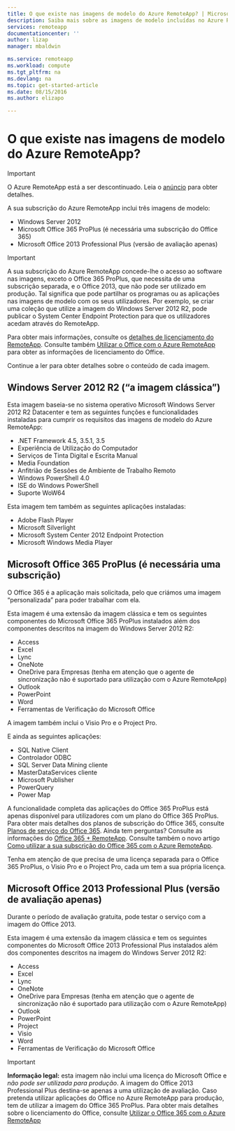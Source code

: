 ```yaml
---
title: O que existe nas imagens de modelo do Azure RemoteApp? | Microsoft Docs
description: Saiba mais sobre as imagens de modelo incluídas no Azure RemoteApp.
services: remoteapp
documentationcenter: ''
author: lizap
manager: mbaldwin

ms.service: remoteapp
ms.workload: compute
ms.tgt_pltfrm: na
ms.devlang: na
ms.topic: get-started-article
ms.date: 08/15/2016
ms.author: elizapo

---
```

# O que existe nas imagens de modelo do Azure RemoteApp?
> [!IMPORTANT]
> O Azure RemoteApp está a ser descontinuado. Leia o [anúncio](https://go.microsoft.com/fwlink/?linkid=821148) para obter detalhes.
> 
> 

A sua subscrição do Azure RemoteApp inclui três imagens de modelo:

* Windows Server 2012
* Microsoft Office 365 ProPlus (é necessária uma subscrição do Office 365)
* Microsoft Office 2013 Professional Plus (versão de avaliação apenas)

> [!IMPORTANT]
> A sua subscrição do Azure RemoteApp concede-lhe o acesso ao software nas imagens, exceto o Office 365 ProPlus, que necessita de uma subscrição separada, e o Office 2013, que não pode ser utilizado em produção. Tal significa que pode partilhar os programas ou as aplicações nas imagens de modelo com os seus utilizadores. Por exemplo, se criar uma coleção que utilize a imagem do Windows Server 2012 R2, pode publicar o System Center Endpoint Protection para que os utilizadores acedam através do RemoteApp.
> 
> Para obter mais informações, consulte os [detalhes de licenciamento do RemoteApp](remoteapp-licensing.md). Consulte também [Utilizar o Office com o Azure RemoteApp](remoteapp-o365.md) para obter as informações de licenciamento do Office.
> 
> 

Continue a ler para obter detalhes sobre o conteúdo de cada imagem.

## Windows Server 2012 R2 (“a imagem clássica”)
Esta imagem baseia-se no sistema operativo Microsoft Windows Server 2012 R2 Datacenter e tem as seguintes funções e funcionalidades instaladas para cumprir os requisitos das imagens de modelo do Azure RemoteApp:

* .NET Framework 4.5, 3.5.1, 3.5
* Experiência de Utilização do Computador
* Serviços de Tinta Digital e Escrita Manual
* Media Foundation
* Anfitrião de Sessões de Ambiente de Trabalho Remoto
* Windows PowerShell 4.0
* ISE do Windows PowerShell
* Suporte WoW64

Esta imagem tem também as seguintes aplicações instaladas:

* Adobe Flash Player
* Microsoft Silverlight
* Microsoft System Center 2012 Endpoint Protection
* Microsoft Windows Media Player

## Microsoft Office 365 ProPlus (é necessária uma subscrição)
O Office 365 é a aplicação mais solicitada, pelo que criámos uma imagem “personalizada” para poder trabalhar com ela.

Esta imagem é uma extensão da imagem clássica e tem os seguintes componentes do Microsoft Office 365 ProPlus instalados além dos componentes descritos na imagem do Windows Server 2012 R2:

* Access
* Excel
* Lync
* OneNote
* OneDrive para Empresas (tenha em atenção que o agente de sincronização não é suportado para utilização com o Azure RemoteApp)
* Outlook
* PowerPoint
* Word
* Ferramentas de Verificação do Microsoft Office

A imagem também inclui o Visio Pro e o Project Pro.

E ainda as seguintes aplicações:

* SQL Native Client
* Controlador ODBC
* SQL Server Data Mining cliente
* MasterDataServices cliente
* Microsoft Publisher
* PowerQuery
* Power Map

A funcionalidade completa das aplicações do Office 365 ProPlus está apenas disponível para utilizadores com um plano do Office 365 ProPlus. Para obter mais detalhes dos planos de subscrição do Office 365, consulte [Planos de serviço do Office 365](http://technet.microsoft.com/library/office-365-plan-options.aspx). Ainda tem perguntas? Consulte as informações do [Office 365 + RemoteApp](remoteapp-o365.md). Consulte também o novo artigo [Como utilizar a sua subscrição do Office 365 com o Azure RemoteApp](remoteapp-officesubscription.md).

Tenha em atenção de que precisa de uma licença separada para o Office 365 ProPlus, o Visio Pro e o Project Pro, cada um tem a sua própria licença.

## Microsoft Office 2013 Professional Plus (versão de avaliação apenas)
Durante o período de avaliação gratuita, pode testar o serviço com a imagem do Office 2013.

Esta imagem é uma extensão da imagem clássica e tem os seguintes componentes do Microsoft Office 2013 Professional Plus instalados além dos componentes descritos na imagem do Windows Server 2012 R2:

* Access
* Excel
* Lync
* OneNote
* OneDrive para Empresas (tenha em atenção que o agente de sincronização não é suportado para utilização com o Azure RemoteApp)
* Outlook
* PowerPoint
* Project
* Visio
* Word
* Ferramentas de Verificação do Microsoft Office

> [!IMPORTANT]
> **Informação legal:** esta imagem não inclui uma licença do Microsoft Office e *não pode ser utilizada para produção*. A imagem do Office 2013 Professional Plus destina-se apenas a uma utilização de avaliação. Caso pretenda utilizar aplicações do Office no Azure RemoteApp para produção, tem de utilizar a imagem do Office 365 ProPlus. Para obter mais detalhes sobre o licenciamento do Office, consulte [Utilizar o Office 365 com o Azure RemoteApp](remoteapp-o365.md)
> 
> 

<!--HONumber=Sep16_HO3-->


